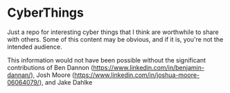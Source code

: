 # CyberThings

Just a repo for interesting cyber things that I think are worthwhile to share with others. Some of this content may be obvious, and if it is, you're not the intended audience. 

This information would not have been possible without the significant contributions of Ben Dannon (https://www.linkedin.com/in/benjamin-dannan/), Josh Moore (https://www.linkedin.com/in/joshua-moore-06064079/), and Jake Dahlke
